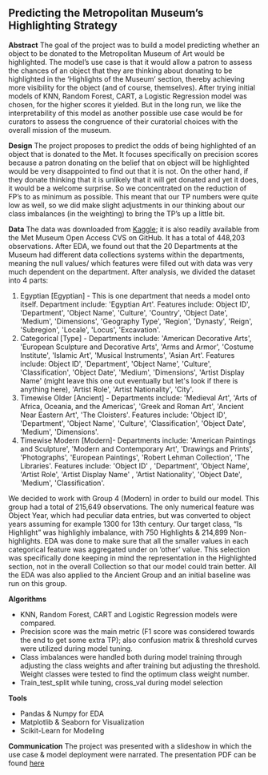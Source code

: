 ## Predicting the Metropolitan Museum’s Highlighting Strategy

**Abstract** 
The goal of the project was to build a model predicting whether an object to be donated to the Metropolitan Museum of Art would be highlighted. 
The model’s use case is that it would allow a patron to assess the chances of an object that they are thinking about donating to be highlighted 
in the ‘Highlights of the Museum’ section, thereby achieving more visibility for the object (and of course, themselves). 
After trying initial models of KNN, Random Forest, CART, a Logistic Regression model was chosen, for the higher scores it yielded. 
But in the long run, we like the interpretability of this model as another possible use case would be for curators to assess 
the congruence of their curatorial choices with the overall mission of the museum. 

**Design**
The project proposes to predict the odds of being highlighted of an object that is donated to the Met. 
It focuses specifically on precision scores because a patron donating on the belief that on object will be highlighted 
would be very disappointed to find out that it is not. On the other hand, if they donate thinking that it is unlikely 
that it will get donated and yet it does, it would be a welcome surprise. So we concentrated on the reduction of FP’s to as minimum as possible. 
This meant that our TP numbers were quite low as well, so we did make slight adjustments in our thinking about our class imbalances (in the weighting) 
to bring the TP’s up a little bit. 

**Data**
The data was downloaded from [Kaggle](https://www.kaggle.com/metmuseum/the-metropolitan-museum-of-art-open-access); 
it is also readily available from the Met Museum Open Access CVS on GitHub. It has a total of 448,203 observations. 
After EDA, we found out that the 20 Departments at the Museum had different data collections systems within the departments, 
meaning the null values/ which features were filled out with data was very much dependent on the department. 
After analysis, we divided the dataset into 4 parts: 
1. Egyptian [Egyptian] - This is one department that needs a model onto itself. Department include: 'Egyptian Art'. Features include: Object ID', 'Department', 'Object Name', 'Culture', 'Country', 'Object Date', 'Medium', 'Dimensions', 'Geography Type', 'Region', 'Dynasty', 'Reign', 'Subregion', 'Locale', 'Locus', 'Excavation'.
2. Categorical [Type] - Departments include: 'American Decorative Arts', 'European Sculpture and Decorative Arts', 'Arms and Armor', 'Costume Institute', 'Islamic Art', 'Musical Instruments', 'Asian Art'. Features include: Object ID', 'Department', 'Object Name', 'Culture', 'Classification', 'Object Date', 'Medium', 'Dimensions', 'Artist Display Name' (might leave this one out eventually but let's look if there is anything here), 'Artist Role', 'Artist Nationality', 'City'.
3. Timewise Older [Ancient] - Departments include: 'Medieval Art', 'Arts of Africa, Oceania, and the Americas', 'Greek and Roman Art', 'Ancient Near Eastern Art', 'The Cloisters'. Features include: 'Object ID', 'Department', 'Object Name', 'Culture', 'Classification', 'Object Date', 'Medium', 'Dimensions'.
4. Timewise Modern [Modern]- Departments include: 'American Paintings and Sculpture', 'Modern and Contemporary Art', 'Drawings and Prints', 'Photographs', 'European Paintings', 'Robert Lehman Collection', 'The Libraries'. Features include: 'Object ID' , 'Department', 'Object Name', 'Artist Role', 'Artist Display Name' , 'Artist Nationality', 'Object Date', 'Medium', 'Classification'.

We decided to work with Group 4 (Modern) in order to build our model. This group had a total of 215,649 observations. The only numerical feature was Object Year, which had peculiar data entries, but was converted to object years assuming for example 1300 for 13th century. Our target class, “Is Highlight” was highlighly imbalance, with 750 Highlights & 214,899 Non-highlights. 
EDA was done to make sure that all the smaller values in each categorical feature was aggregated under on ‘other’ value. This selection was specifically done keeping in mind the representation in the Highlighted section, not in the overall Collection so that our model could train better. 
All the EDA was also applied to the Ancient Group and an initial baseline was run on this group. 

**Algorithms**
- KNN, Random Forest, CART and Logistic Regression models were compared. 
- Precision score was the main metric (F1 score was considered towards the end to get some extra TP); also confusion matrix & threshold curves were utilized during model tuning. 
- Class imbalances were handled both during model training through adjusting the class weights and after training but adjusting the threshold. Weight classes were tested to find the optimum class weight number. 
- Train_test_split while tuning, cross_val during model selection 

**Tools**
- Pandas & Numpy for EDA
- Matplotlib & Seaborn for Visualization 
- Scikit-Learn for Modeling

**Communication**
The project was presented with a slideshow in which the use case & model deployment were narrated. The presentation PDF can be found [here](https://github.com/zey-o/Classification_Metropolitan_Highlights/blob/main/presentation_Met_highlighting.pdf) 
